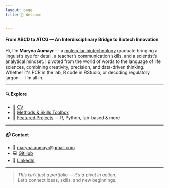 ```yaml
---
layout: page
title: 👋 Welcome


---
```



#### From ABCD to ATCG — An Interdisciplinary Bridge to Biotech Innovation

Hi, I’m **Maryna Aumayr** — a [molecular biotechnology](assets/FH_Bsc.png) graduate bringing a linguist’s eye for detail, a teacher’s communication skills, and a scientist’s analytical mindset.
I pivoted from the world of words to the language of life sciences, combining creativity, precision, and data-driven thinking.  
Whether it's PCR in the lab, R code in RStudio, or decoding regulatory jargon — I’m all in.

---

#### 🔍 Explore

- 📄 [CV](assets/CV.pdf)
- 🧪 [Methods & Skills Toolbox](skills.md)
- 📁 [Featured Projects](projects.md) — R, Python, lab-based & more

---

#### 📬 Contact

- 📧 maryna.aumayr@gmail.com  
- 💻 [GitHub](https://github.com/dkMarina)  
- 🔗 [LinkedIn](https://www.linkedin.com/in/maryna-aumayr-71110b93/)

---

> _This isn’t just a portfolio — it’s a pivot in action._  
Let’s connect ideas, skills, and new beginnings.
